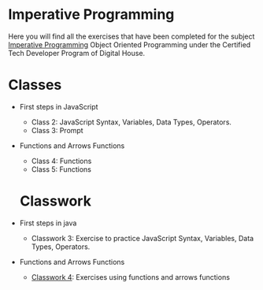 # Imperative Programming
Here you will find all the exercises that have been completed for the subject [Imperative Programming]( ) Object Oriented Programming under the Certified Tech Developer Program of Digital House.

# Classes
- First steps in JavaScript
  - Class 2: JavaScript Syntax, Variables, Data Types, Operators.
  - Class 3: Prompt

- Functions and Arrows Functions
  - Class 4: Functions
  - Class 5: Functions

  # Classwork
- First steps in java
  - Classwork 3: Exercise to practice JavaScript Syntax, Variables, Data Types, Operators.

- Functions and Arrows Functions
  - [Classwork 4](https://github.com/Pavelezl/Imperative-Programming/files/9897105/Mesa.de.trabajo.Funciones.docx.pdf): Exercises using functions and arrows functions
